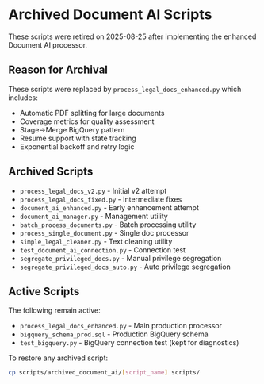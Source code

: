 # Archived Document AI Scripts

These scripts were retired on 2025-08-25 after implementing the enhanced Document AI processor.

## Reason for Archival
These scripts were replaced by `process_legal_docs_enhanced.py` which includes:
- Automatic PDF splitting for large documents
- Coverage metrics for quality assessment  
- Stage→Merge BigQuery pattern
- Resume support with state tracking
- Exponential backoff and retry logic

## Archived Scripts
- `process_legal_docs_v2.py` - Initial v2 attempt
- `process_legal_docs_fixed.py` - Intermediate fixes
- `document_ai_enhanced.py` - Early enhancement attempt
- `document_ai_manager.py` - Management utility
- `batch_process_documents.py` - Batch processing utility
- `process_single_document.py` - Single doc processor
- `simple_legal_cleaner.py` - Text cleaning utility
- `test_document_ai_connection.py` - Connection test
- `segregate_privileged_docs.py` - Manual privilege segregation
- `segregate_privileged_docs_auto.py` - Auto privilege segregation

## Active Scripts
The following remain active:
- `process_legal_docs_enhanced.py` - Main production processor
- `bigquery_schema_prod.sql` - Production BigQuery schema
- `test_bigquery.py` - BigQuery connection test (kept for diagnostics)

To restore any archived script:
```bash
cp scripts/archived_document_ai/[script_name] scripts/
```
